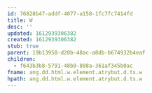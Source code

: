 ```yaml
---
id: 76828b47-addf-4077-a158-1fc7fc7414fd
title: W
desc: ''
updated: 1612939306382
created: 1612939306382
stub: true
parent: 19b13950-d20b-48ac-a8db-b674932b4eaf
children:
  - f643b3b8-5791-48b9-808a-361af345b0ac
fname: ang.dd.html.w.element.atrybut.d.ts.w
hpath: ang.dd.html.w.element.atrybut.d.ts.w
---
```



